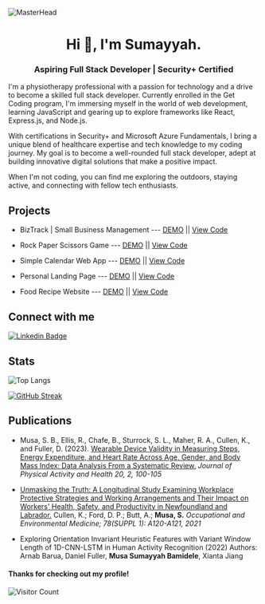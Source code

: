 ![MasterHead](https://i.imgur.com/gRPrqE8.png)

<h1 align="center">Hi 👋, I'm Sumayyah.</h1>
<h3 align="center">Aspiring Full Stack Developer | Security+ Certified</h3>

I'm a physiotherapy professional with a passion for technology and a drive to become a skilled full stack developer. Currently enrolled in the Get Coding program, I'm immersing myself in the world of web development, learning JavaScript and gearing up to explore frameworks like React, Express.js, and Node.js.

With certifications in Security+ and Microsoft Azure Fundamentals, I bring a unique blend of healthcare expertise and tech knowledge to my coding journey. My goal is to become a well-rounded full stack developer, adept at building innovative digital solutions that make a positive impact.

When I'm not coding, you can find me exploring the outdoors, staying active, and connecting with fellow tech enthusiasts.

## Projects

- BizTrack | Small Business Management --- [DEMO](https://sumusa.github.io/biztrack/) || [View Code](https://github.com/sumusa/biztrack)

- Rock Paper Scissors Game --- [DEMO](https://sumusa.github.io/rock-paper-scissors-game) || [View Code](https://github.com/sumusa/rock-paper-scissors-game)

- Simple Calendar Web App --- [DEMO](https://sumusa.github.io/simple-calendar-app/) || [View Code](https://github.com/sumusa/simple-calendar-app)

- Personal Landing Page --- [DEMO](https://sumusa.github.io/landing-page/) || [View Code](https://github.com/sumusa/landing-page)

- Food Recipe Website --- [DEMO](https://sumusa.github.io/recipe-project/) || [View Code](https://github.com/sumusa/recipe-project)

## Connect with me

[![Linkedin Badge](https://img.shields.io/badge/-LinkedIn-0e76a8?style=flat-square&logo=Linkedin&logoColor=white)](https://www.linkedin.com/in/sumayyahmusa)

## Stats

![Top Langs](https://github-readme-stats.vercel.app/api/top-langs/?username=sumusa&hide_progress=true)

[![GitHub Streak](https://github-readme-streak-stats.herokuapp.com?user=sumusa)](https://git.io/streak-stats)

## Publications

- Musa, S. B., Ellis, R., Chafe, B., Sturrock, S. L., Maher, R. A., Cullen, K., and Fuller, D. (2023). [Wearable Device Validity in Measuring Steps, Energy Expenditure, and Heart Rate Across Age, Gender, and Body Mass Index: Data Analysis From a Systematic Review.](https://doi.org/10.1123/jpah.2022-0160) _Journal of Physical Activity and Health 20, 2, 100-105_

- [Unmasking the Truth: A Longitudinal Study Examining Workplace Protective Strategies and Working Arrangements and Their Impact on Workers' Health, Safety, and Productivity in Newfoundland and Labrador.](https://pesquisa.bvsalud.org/global-literature-on-novel-coronavirus-2019-ncov/resource/pt/covidwho-1571285) Cullen, K.; Ford, D. P.; Butt, A.; **Musa, S.** _Occupational and Environmental Medicine; 78(SUPPL 1): A120-A121, 2021_

- Exploring Orientation Invariant Heuristic Features with Variant Window Length of 1D-CNN-LSTM in Human Activity Recognition (2022) Authors: Arnab Barua, Daniel Fuller, **Musa Sumayyah Bamidele**, Xianta Jiang

#### Thanks for checking out my profile!

![Visitor Count](https://profile-counter.glitch.me/sumusa/count.svg)

<!--
**sumusa/sumusa** is a ✨ _special_ ✨ repository because its `README.md` (this file) appears on your GitHub profile.

Here are some ideas to get you started:

- 🔭 I’m currently working on ...
- 🌱 I’m currently learning ...
- 👯 I’m looking to collaborate on ...
- 🤔 I’m looking for help with ...
- 💬 Ask me about ...
- 📫 How to reach me: ...
- 😄 Pronouns: ...
- ⚡ Fun fact: ...
-->

